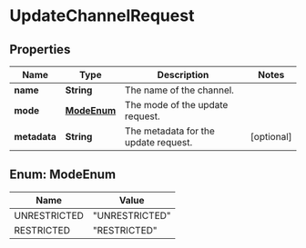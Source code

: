 

# UpdateChannelRequest


## Properties

| Name | Type | Description | Notes |
|------------ | ------------- | ------------- | -------------|
|**name** | **String** | The name of the channel. |  |
|**mode** | [**ModeEnum**](#ModeEnum) | The mode of the update request. |  |
|**metadata** | **String** | The metadata for the update request. |  [optional] |



## Enum: ModeEnum

| Name | Value |
|---- | -----|
| UNRESTRICTED | &quot;UNRESTRICTED&quot; |
| RESTRICTED | &quot;RESTRICTED&quot; |



